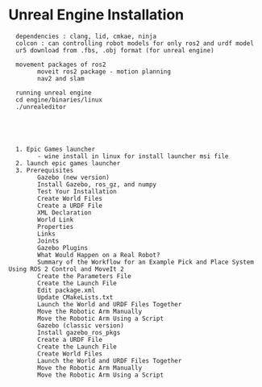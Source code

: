 # Unreal Engine Installation
      dependencies : clang, lid, cmkae, ninja
      colcon : can controlling robot models for only ros2 and urdf model
      ur5 download from .fbs, .obj format (for unreal engine)

      movement packages of ros2
            moveit ros2 package - motion planning
            nav2 and slam

      running unreal engine
      cd engine/binaries/linux
      ./unrealeditor





      1. Epic Games launcher
            - wine install in linux for install launcher msi file
      2. launch epic games launcher
      3. Prerequisites
            Gazebo (new version)
            Install Gazebo, ros_gz, and numpy
            Test Your Installation
            Create World Files
            Create a URDF File
            XML Declaration
            World Link
            Properties
            Links
            Joints
            Gazebo Plugins
            What Would Happen on a Real Robot?
            Summary of the Workflow for an Example Pick and Place System Using ROS 2 Control and MoveIt 2
            Create the Parameters File
            Create the Launch File
            Edit package.xml
            Update CMakeLists.txt
            Launch the World and URDF Files Together
            Move the Robotic Arm Manually
            Move the Robotic Arm Using a Script
            Gazebo (classic version)
            Install gazebo_ros_pkgs
            Create a URDF File
            Create the Launch File
            Create World Files
            Launch the World and URDF Files Together
            Move the Robotic Arm Manually
            Move the Robotic Arm Using a Script
